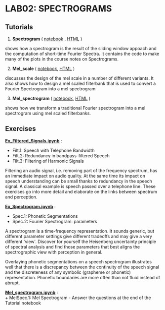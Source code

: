# LAB02: SPECTROGRAMS


## Tutorials

1. **Spectrogram**
\( [notebook](Spectrogram.ipynb) , [HTML](https://compi1234.github.io/spchlab/lab02_spectrogram/Spectrogram.html) \) 

shows how a spectrogram is the result of the sliding window appoach and the computation of short-time Fourier Spectra.
It contains the code to make many of the plots in the course notes on Spectrograms. 

2. **Mel_scale**   \( [notebook](Mel_scale.ipynb), [HTML](https://compi1234.github.io/spchlab/lab02_spectrogram/Mel_scale.html) \)  

discusses the design of the mel scale in a number of different variants.
It also shows how to design a mel scaled filterbank that is used to convert a Fourier Spectrogram into a mel spectrogram

3. **Mel_spectrogram** \( [notebook](Mel_spectrogram.ipynb), [HTML](https://compi1234.github.io/spchlab/lab02_spectrogram/Mel_spectrogram.html) \)
   
shows how we transform a traditional Fourier spectrogram into a mel spectrogram using mel scaled filterbanks.

## Exercises

**[Ex_Filtered_Signals.ipynb](Ex_Filtered_signals.ipynb)** :
   + Filt.1: Speech with Telephone Bandwidth
   + Filt.2: Redundancy in bandpass-filtered Speech
   + Filt.3: Filtering of Harmonic Signals

Filtering an audio signal, i.e. removing part of the frequency spectrum,  has an immediate impact on audio quality.   At the same time its impact on speech understanding can be small thanks to redundancy in the speech signal.   A classical example is speech passed over a telephone line.   These exercises go into more detail and elaborate on the links between spectrum and perception.

**[Ex_Spectrogram.ipynb](Ex_Spectrogram.ipynb)** :
   + Spec.1: Phonetic Segmentations
   + Spec.2: Fourier Spectrogram: parameters

A spectrogram is a time-frequency representation. It sounds generic, but different parameter settings give different tradeoffs and may give a very different 'view'.
Discover for yourself the Heisenberg uncertainty principle of spectral analysis and find those parameters that best aligns
the spectrographic view with perception in general.

Overlaying phonetic segmentations on a speech spectrogram illustrates well that there is a discrepancy between the continuity of
the speech signal and the discreteness of any symbolic (grapheme or phonetic) representation.  Phonetic boundaries
are more often than not fluid instead of abrupt.

**[Mel_spectrogram.ipynb](Mel_spectrogram.ipynb)** :   
    + MelSpec.1: Mel Spectrogram - Answer the questions at the end of the Tutorial notebook